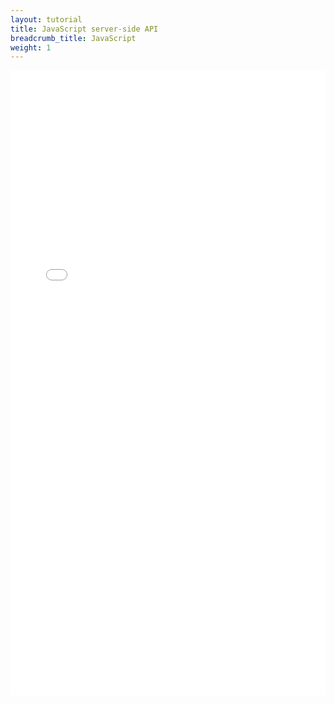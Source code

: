 ```yaml
---
layout: tutorial
title: JavaScript server-side API
breadcrumb_title: JavaScript
weight: 1
---
```

<!-- NLS_CHARSET=UTF-8 -->
<iframe width="100%" height="1000px" frameBorder="0" src="../../../../../../../../api-ref/mfp-server-js-apidoc/html/refjavascript-server/html/index.html"></iframe>
